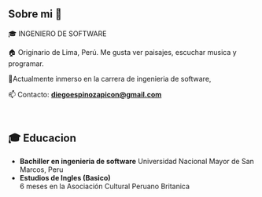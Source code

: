 <br>
<h2>Sobre mi 🙋</h2>
<!--Intro start-->

<p align="left">
🎓 INGENIERO DE SOFTWARE

🏠 Originario de Lima, Perú. Me gusta ver paisajes, escuchar musica y programar.

📕Actualmente inmerso en la carrera de ingenieria de software,   

📫 Contacto: **diegoespinozapicon@gmail.com**
<!--Intro end-->
  </p>
<br>

## 🎓 Educacion
- **Bachiller en ingenieria de software**
  Universidad Nacional Mayor de San Marcos, Peru
- **Estudios de Ingles (Basico)**  
  6 meses en la Asociación Cultural Peruano Britanica
